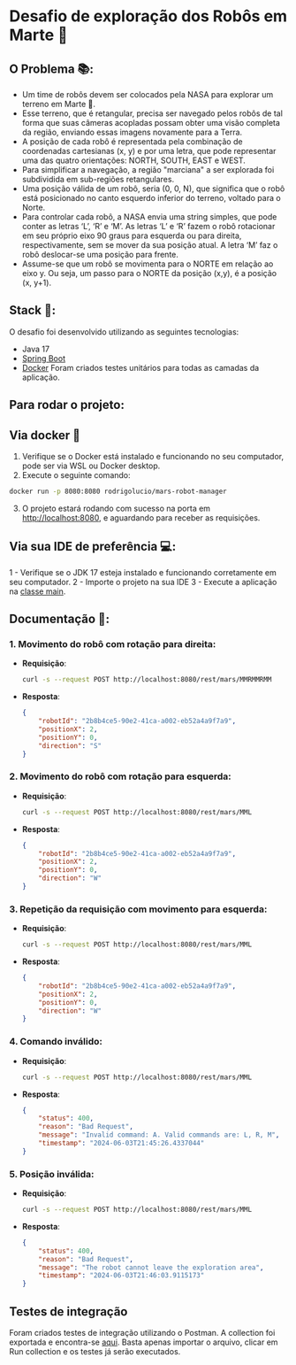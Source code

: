 # Desafio de exploração dos Robôs em Marte 🚀

## O Problema 📚:
- Um time de robôs devem ser colocados pela NASA para explorar um terreno em Marte 🔴. 
- Esse terreno, que é retangular, precisa ser navegado pelos robôs de tal forma que suas câmeras acopladas possam obter uma visão completa da região, enviando essas imagens novamente para a Terra.
- A posição de cada robô é representada pela combinação de coordenadas cartesianas (x, y) e por uma letra, que pode representar uma das quatro orientações: NORTH, SOUTH, EAST e WEST. 
- Para simplificar a navegação, a região "marciana" a ser explorada foi subdividida em sub-regiões retangulares.
- Uma posição válida de um robô, seria (0, 0, N), que significa que o robô está posicionado no canto esquerdo inferior do terreno, voltado para o Norte.
- Para controlar cada robô, a NASA envia uma string simples, que pode conter as letras ‘L’, ‘R’ e ‘M’. As letras ‘L’ e ‘R’ fazem o robô rotacionar em seu próprio eixo 90 graus para esquerda ou para direita, respectivamente, sem se mover da sua posição atual. A letra ‘M’ faz o robô deslocar-se uma posição para frente.
- Assume-se que um robô se movimenta para o NORTE em relação ao eixo y. Ou seja, um passo para o NORTE da posição (x,y), é a posição (x, y+1).

## Stack 🚀:

O desafio foi desenvolvido utilizando as seguintes tecnologias:
- Java 17
- [Spring Boot](https://spring.io/projects/spring-boot)
- [Docker](https://www.docker.com/get-started)
Foram criados testes unitários para todas as camadas da aplicação.

## Para rodar o projeto:
## Via docker 🐋
1. Verifique se o Docker está instalado e funcionando no seu computador, pode ser via WSL ou Docker desktop.
2.  Execute o seguinte comando:
   ```bash
   docker run -p 8080:8080 rodrigolucio/mars-robot-manager
   ```
3. O projeto estará rodando com sucesso na porta em [http://localhost:8080](http://localhost:8080), e aguardando para receber as requisições.

## Via sua IDE de preferência 💻:
1 - Verifique se o JDK 17 esteja instalado e funcionando corretamente em seu computador.
2 - Importe o projeto na sua IDE
3 - Execute a aplicação na [classe main](https://github.com/rodrigo-lucio/martian-robot-navigation/blob/main/src/main/java/br/com/contazul/martianrobotnavigation/MartianRobotNavigationApplication.java).

## Documentação 📑:

### 1. Movimento do robô com rotação para direita:
- **Requisição**:
   ```bash
   curl -s --request POST http://localhost:8080/rest/mars/MMRMMRMM
   ```
- **Resposta**:
  ```json
  {
      "robotId": "2b8b4ce5-90e2-41ca-a002-eb52a4a9f7a9",
      "positionX": 2,
      "positionY": 0,
      "direction": "S"
  } 
### 2. Movimento do robô com rotação para esquerda:
- **Requisição**:
   ```bash
   curl -s --request POST http://localhost:8080/rest/mars/MML
   ```
- **Resposta**:
  ```json
  {
      "robotId": "2b8b4ce5-90e2-41ca-a002-eb52a4a9f7a9",
      "positionX": 2,
      "positionY": 0,
      "direction": "W"
  }
### 3. Repetição da requisição com movimento para esquerda:
- **Requisição**:
   ```bash
   curl -s --request POST http://localhost:8080/rest/mars/MML
   ```
- **Resposta**:
  ```json
  {
      "robotId": "2b8b4ce5-90e2-41ca-a002-eb52a4a9f7a9",
      "positionX": 2,
      "positionY": 0,
      "direction": "W"
  }
### 4. Comando inválido:
- **Requisição**:
   ```bash
   curl -s --request POST http://localhost:8080/rest/mars/MML
   ```
- **Resposta**:
  ```json
  {
      "status": 400,
      "reason": "Bad Request",
      "message": "Invalid command: A. Valid commands are: L, R, M",
      "timestamp": "2024-06-03T21:45:26.4337044"
  }
### 5. Posição inválida:
- **Requisição**:
   ```bash
   curl -s --request POST http://localhost:8080/rest/mars/MML
   ```
- **Resposta**:
  ```json
  {
      "status": 400,
      "reason": "Bad Request",
      "message": "The robot cannot leave the exploration area",
      "timestamp": "2024-06-03T21:46:03.9115173"
  }

## Testes de integração
Foram criados testes de integração utilizando o Postman. A collection foi exportada e encontra-se [aqui](https://github.com/rodrigo-lucio/martian-robot-navigation/blob/main/Mars%20Robot%20Navigation%20-%20Conta%20Azul.postman_collection.json). Basta apenas importar o arquivo, clicar em Run collection e os testes já serão executados.
